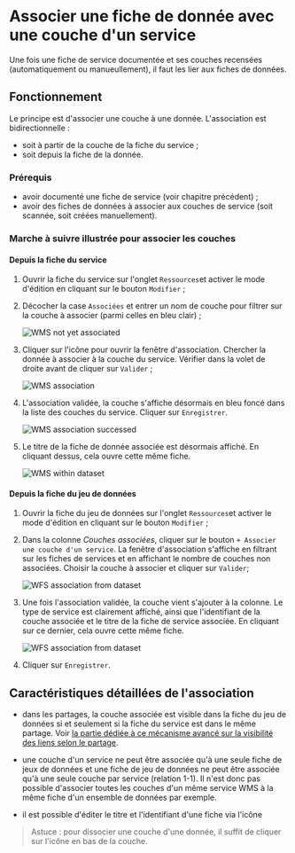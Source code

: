 # Associer une fiche de donnée avec une couche d'un service

Une fois une fiche de service documentée et ses couches recensées (automatiquement ou manueullement), il faut les lier aux fiches de données.

## Fonctionnement

Le principe est d'associer une couche à une donnée. L'association est bidirectionnelle :

* soit à partir de la couche de la fiche du service ;
* soit depuis la fiche de la donnée.

### Prérequis

* avoir documenté une fiche de service (voir chapitre précédent) ;
* avoir des fiches de données à associer aux couches de service (soit scannée, soit créées manuellement).

### Marche à suivre illustrée pour associer les couches

#### Depuis la fiche du service

1. Ouvrir la fiche du service sur l'onglet `Ressources`et activer le mode d'édition en cliquant sur le bouton `Modifier` ;
2. Décocher la case `Associées` et entrer un nom de couche pour filtrer sur la couche à associer (parmi celles en bleu clair) ;

	![WMS not yet associated](/images/inv_edit_srv_CLC_WMS_filter.png "Filtrer sur les couches non associées")

3. Cliquer sur l'icône <i class="fa fa-link fa-lg"></i> pour ouvrir la fenêtre d'association. Chercher la donnée à associer à la couche du service. Vérifier dans la volet de droite avant de cliquer sur `Valider` ;

	![WMS association](/images/inv_edit_srv_CLC_WMS_association.png "Fenêtre d'association d'une couche à une donnée")

4. L'association validée, la couche s'affiche désormais en bleu foncé dans la liste des couches du service. Cliquer sur `Enregistrer`.

	![WMS association successed](/images/inv_edit_srv_CLC_WMS_associated_notYet_difference.png "Les couches associées ont une couleur différente")

5. Le titre de la fiche de donnée associée est désormais affiché. En cliquant dessus, cela ouvre cette même fiche.

	![WMS within dataset](/images/inv_edit_srv_CLC_WMS_associated_data.png "La couche associée apparaît dans la fiche de la donnée")

#### Depuis la fiche du jeu de données

1. Ouvrir la fiche du jeu de données sur l'onglet `Ressources`et activer le mode d'édition en cliquant sur le bouton `Modifier` ;
2. Dans la colonne *Couches associées*, cliquer sur le bouton `+ Associer une couche d'un service`. La fenêtre d'association s'affiche en filtrant sur les fiches de services et en affichant le nombre de couches non associées. Choisir la couche à associer et cliquer sur `Valider`;

	![WFS association from dataset](/images/inv_edit_one_resource_srv_association.png "Associer une couche depuis la fiche d'une donnée")

3. Une fois l'association validée, la couche vient s'ajouter à la colonne. Le type de service est clairement affiché, ainsi que l'identifiant de la couche associée et le titre de la fiche de service associée. En cliquant sur ce dernier, cela ouvre cette même fiche.

	![WFS association from dataset](/images/inv_edit_one_resource_srv_associated.png "Associer une couche depuis la fiche d'une donnée")

4. Cliquer sur `Enregistrer`.

## Caractéristiques détaillées de l'association

* dans les partages, la couche associée est visible dans la fiche du jeu de données si et seulement si la fiche du service est dans le même partage. Voir [la partie dédiée à ce mécanisme avancé sur la visibilité des liens selon le partage](../../publish/share_visibility.html).

* une couche d'un service ne peut être associée qu'à une seule fiche de jeux de données et une fiche de jeu de données ne peut être associée qu'à une seule couche par service (relation 1-1).  Il n'est donc pas possible d'associer toutes les couches d'un même service WMS à la même fiche d'un ensemble de données par exemple.

* il est possible d'éditer le titre et l'identifiant d'une fiche via l'icône <i class="fa fa-pencil fa-lg"></i>

> Astuce : pour dissocier une couche d'une donnée, il suffit de cliquer sur l'icône <i class="fa fa-chain-broken fa-lg"></i> en bas de la couche.
